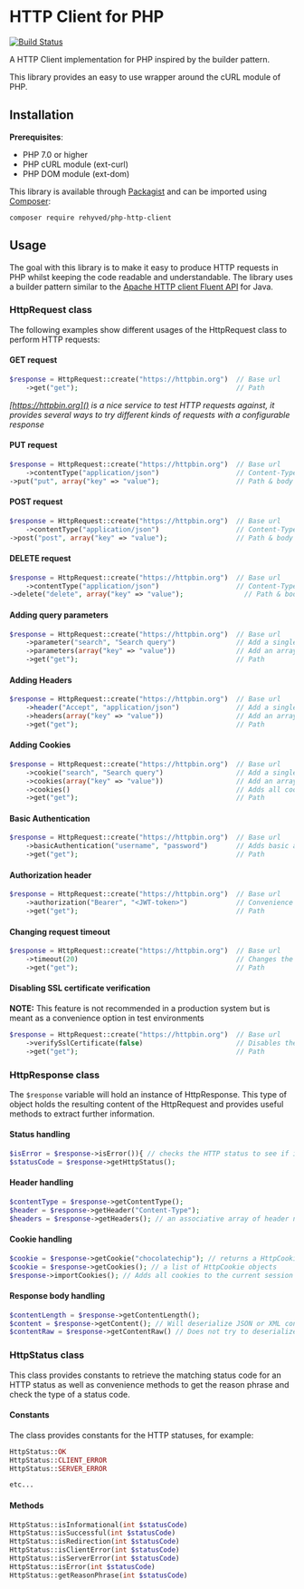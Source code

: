 # HTTP Client for PHP
[![Build Status](https://travis-ci.org/Rehyved/php-http-client.svg?branch=master)](https://travis-ci.org/Rehyved/php-http-client)

A HTTP Client implementation for PHP inspired by the builder pattern.

This library provides an easy to use wrapper around the cURL module of PHP.

## Installation
**Prerequisites**:
* PHP 7.0 or higher
* PHP cURL module (ext-curl)
* PHP DOM module (ext-dom)

This library is available through [Packagist](https://packagist.org) and can be imported using [Composer](https://getcomposer.org):
```
composer require rehyved/php-http-client
``` 

## Usage
The goal with this library is to make it easy to produce HTTP requests in PHP whilst keeping the code readable and understandable.
The library uses a builder pattern similar to the [Apache HTTP client Fluent API](https://hc.apache.org/httpcomponents-client-ga/tutorial/html/fluent.html) for Java.

### HttpRequest class
The following examples show different usages of the HttpRequest class to perform HTTP requests:

#### GET request
```php
$response = HttpRequest::create("https://httpbin.org")  // Base url
    ->get("get");                                       // Path
```
*[https://httpbin.org]() is a nice service to test HTTP requests against, it provides several ways to try different kinds of requests with a configurable response*

#### PUT request
```php
$response = HttpRequest::create("https://httpbin.org")  // Base url
    ->contentType("application/json")                   // Content-Type header
->put("put", array("key" => "value");                   // Path & body
```

#### POST request
```php
$response = HttpRequest::create("https://httpbin.org")  // Base url
    ->contentType("application/json")                   // Content-Type header
->post("post", array("key" => "value");                 // Path & body
```

#### DELETE request
```php
$response = HttpRequest::create("https://httpbin.org")  // Base url
    ->contentType("application/json")                   // Content-Type header
->delete("delete", array("key" => "value");               // Path & body
```

#### Adding query parameters
```php
$response = HttpRequest::create("https://httpbin.org")  // Base url
    ->parameter("search", "Search query")               // Add a single query parameter
    ->parameters(array("key" => "value"))               // Add an array of query parameters
    ->get("get");                                       // Path
```

#### Adding Headers
```php
$response = HttpRequest::create("https://httpbin.org")  // Base url
    ->header("Accept", "application/json")              // Add a single header
    ->headers(array("key" => "value"))                  // Add an array of headers
    ->get("get");                                       // Path
```

#### Adding Cookies
```php
$response = HttpRequest::create("https://httpbin.org")  // Base url
    ->cookie("search", "Search query")                  // Add a single cookie
    ->cookies(array("key" => "value"))                  // Add an array of cookies
    ->cookies()                                         // Adds all cookies from $_COOKIE to the request
    ->get("get");                                       // Path
```

#### Basic Authentication
```php
$response = HttpRequest::create("https://httpbin.org")  // Base url
    ->basicAuthentication("username", "password")       // Adds basic authentication to the request
    ->get("get");                                       // Path
```

#### Authorization header
```php
$response = HttpRequest::create("https://httpbin.org")  // Base url
    ->authorization("Bearer", "<JWT-token>")            // Convenience method to add an Authorization header
    ->get("get");                                       // Path
```

#### Changing request timeout
```php
$response = HttpRequest::create("https://httpbin.org")  // Base url
    ->timeout(20)                                       // Changes the timeout for the request to 20 seconds
    ->get("get");                                       // Path
```

#### Disabling SSL certificate verification
**NOTE:** This feature is not recommended in a production system but is meant as a convenience option in test environments
```php
$response = HttpRequest::create("https://httpbin.org")  // Base url
    ->verifySslCertificate(false)                       // Disables the verification of SSL certificates
    ->get("get");                                       // Path
```


### HttpResponse class
The `$response` variable will hold an instance of HttpResponse. 
This type of object holds the resulting content of the HttpRequest and provides useful methods to extract further information.

#### Status handling
```php
$isError = $response->isError()){ // checks the HTTP status to see if it is an error see the HttpStatus class
$statusCode = $response->getHttpStatus(); 
```

#### Header handling
```php
$contentType = $response->getContentType();
$header = $response->getHeader("Content-Type");
$headers = $response->getHeaders(); // an associative array of header name -> header value
```
#### Cookie handling
```php
$cookie = $response->getCookie("chocolatechip"); // returns a HttpCookie object
$cookie = $response->getCookies(); // a list of HttpCookie objects
$response->importCookies(); // Adds all cookies to the current session by using setcookie (http://php.net/manual/en/function.setcookie.php)
```
#### Response body handling
```php
$contentLength = $response->getContentLength();
$content = $response->getContent(); // Will deserialize JSON or XML content if the matching Content-Type was received 
$contentRaw = $response->getContentRaw() // Does not try to deserialize and returns the raw response body
```


### HttpStatus class
This class provides constants to retrieve the matching status code for an HTTP status as well as convenience methods to get the reason phrase and check the type of a status code.

#### Constants
The class provides constants for the HTTP statuses, for example:
```php
HttpStatus::OK
HttpStatus::CLIENT_ERROR
HttpStatus::SERVER_ERROR

etc...
```

#### Methods
```php
HttpStatus::isInformational(int $statusCode)
HttpStatus::isSuccessful(int $statusCode)
HttpStatus::isRedirection(int $statusCode)
HttpStatus::isClientError(int $statusCode)
HttpStatus::isServerError(int $statusCode)
HttpStatus::isError(int $statusCode)
HttpStatus::getReasonPhrase(int $statusCode)
```